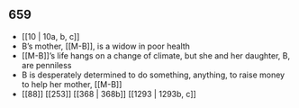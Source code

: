 ## 659
- [[10 | 10a, b, c]] 
- B’s mother, [[M-B]], is a widow in poor health
- [[M-B]]’s life hangs on a change of climate, but she and her daughter, B, are penniless
- B is desperately determined to do something, anything, to raise money to help her mother, [[M-B]]
- [[88]] [[253]] [[368 | 368b]] [[1293 | 1293b, c]] 

